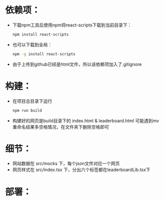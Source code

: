 # 依赖项：
- 下载npm工具后使用npm将react-scripts下载到当前目录下：

  ```bash
  npm install react-scripts
  ```
- 也可以下载到全局：

  ```bash
  npm -g install react-scripts
  ```

- 由于上传到github已经是html文件，所以该依赖项加入了.gitignore

# 构建：

- 在项目总目录下运行

  ```bash
  npm run build
  ```
- 构建好的网页是build目录下的 index.html & leaderboard.html
  可能遇到mv重命名结果多空格情况，在文件夹下删除空格即可

# 细节：
- 网站数据在 src/mocks 下，每个json文件对应一个网页
- 网页样式在 src/index.tsx 下，分出六个标签都在leaderboardLib.tsx下

# 部署：

